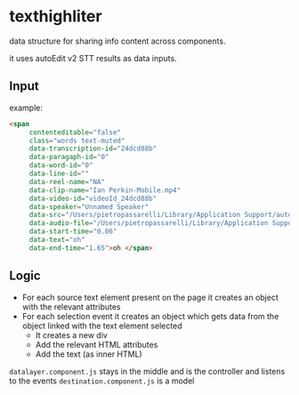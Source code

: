 # texthighliter
data structure for sharing info content across components.

it uses autoEdit v2 STT results as data inputs.


## Input
example:
```html
<span
     contenteditable="false"
     class="words text-muted"
     data-transcription-id="24dcd88b"
     data-paragaph-id="0"
     data-word-id="0"
     data-line-id=""
     data-reel-name="NA"
     data-clip-name="Ian Perkin-Mobile.mp4"
     data-video-id="videoId_24dcd88b"
     data-speaker="Unnamed Speaker"
     data-src="/Users/pietropassarelli/Library/Application Support/autoEdit2/media/Ian_Perkin-Mobile.mp4.1486169904445.webm"
     data-audio-file="/Users/pietropassarelli/Library/Application Support/autoEdit2/media/Ian_Perkin-Mobile.mp4.1486169904445.ogg"
     data-start-time="0.06"
     data-text="oh"
     data-end-time="1.65">oh </span>
```

## Logic

- For each source text element present on the page it creates an object with the relevant attributes
- For each selection event it creates an object which gets data from the object linked with the text element selected
  - It creates a new div
  - Add the relevant HTML attributes
  - Add the text (as inner HTML)


`datalayer.component.js` stays in the middle and is the controller and listens to the events
`destination.component.js` is a model

